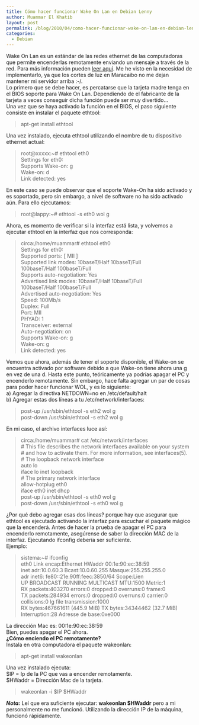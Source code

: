 ```yaml
---
title: Cómo hacer funcionar Wake On Lan en Debian Lenny
author: Muammar El Khatib
layout: post
permalink: /blog/2010/04/como-hacer-funcionar-wake-on-lan-en-debian-lenny/
categories:
  - Debian
---
```

Wake On Lan es un estándar de las redes ethernet de las computadoras que permite encenderlas remotamente enviando un mensaje a través de la red. Para más información pueden [leer aquí][1]. Me he visto en la necesidad de implementarlo, ya que los cortes de luz en Maracaibo no me dejan mantener mi servidor arriba :-/.  
Lo primero que se debe hacer, es percatarse que la tarjeta madre tenga en el BIOS soporte para Wake On Lan. Dependiendo de el fabricante de la tarjeta a veces conseguir dicha función puede ser muy divertido&#8230;  
Una vez que se haya activado la función en el BIOS, el paso siguiente consiste en instalar el paquete ethtool:

> apt-get install ethtool

Una vez instalado, ejecuta ethtool utilizando el nombre de tu dispositivo ethernet actual:

> root@xxxxx:~# ethtool eth0  
> Settings for eth0:  
> Supports Wake-on: g  
> Wake-on: d  
> Link detected: yes 

En este caso se puede observar que el soporte Wake-On ha sido activado y es soportado, pero sin embargo, a nivel de software no ha sido activado aún. Para ello ejecutamos:

> root@lappy:~# ethtool -s eth0 wol g

Ahora, es momento de verificar si la interfaz está lista, y volvemos a ejecutar ethtool en la interfaz que nos corresponda:

> circa:/home/muammar# ethtool eth0  
> Settings for eth0:  
> Supported ports: [ MII ]  
> Supported link modes: 10baseT/Half 10baseT/Full  
> 100baseT/Half 100baseT/Full  
> Supports auto-negotiation: Yes  
> Advertised link modes: 10baseT/Half 10baseT/Full  
> 100baseT/Half 100baseT/Full  
> Advertised auto-negotiation: Yes  
> Speed: 100Mb/s  
> Duplex: Full  
> Port: MII  
> PHYAD: 1  
> Transceiver: external  
> Auto-negotiation: on  
> Supports Wake-on: g  
> Wake-on: g  
> Link detected: yes 

Vemos que ahora, además de tener el soporte disponible, el Wake-on se encuentra activado por software debido a que Wake-on tiene ahora una g en vez de una d. Hasta este punto, teóricamente ya podrías apagar el PC y encenderlo remotamente. Sin embargo, hace falta agregar un par de cosas para poder hacer funcionar WOL, y es lo siguiente:  
a) Agregar la directiva NETDOWN=no en /etc/default/halt  
b) Agregar estas dos líneas a tu /etc/network/interfaces:

> post-up /usr/sbin/ethtool -s eth2 wol g  
> post-down /usr/sbin/ethtool -s eth2 wol g

En mi caso, el archivo interfaces luce así:

> circa:/home/muammar# cat /etc/network/interfaces  
> \# This file describes the network interfaces available on your system  
> \# and how to activate them. For more information, see interfaces(5).  
> \# The loopback network interface  
> auto lo  
> iface lo inet loopback  
> \# The primary network interface  
> allow-hotplug eth0  
> iface eth0 inet dhcp  
> post-up /usr/sbin/ethtool -s eth0 wol g  
> post-down /usr/sbin/ethtool -s eth0 wol g

¿Por qué debo agregar esas dos líneas? porque hay que asegurar que ethtool es ejecutado activando la interfaz para escuchar el paquete mágico que la encenderá. Antes de hacer la prueba de apagar el PC para encenderlo remotamente, asegúrense de saber la dirección MAC de la interfaz. Ejecutando ifconfig debería ser suficiente.  
Ejemplo:

> sistema:~# ifconfig  
> eth0 Link encap:Ethernet HWaddr 00:1e:90:ec:38:59  
> inet adr:10.0.60.3 Bcast:10.0.60.255 Masque:255.255.255.0  
> adr inet6: fe80::21e:90ff:feec:3850/64 Scope:Lien  
> UP BROADCAST RUNNING MULTICAST MTU:1500 Metric:1  
> RX packets:403270 errors:0 dropped:0 overruns:0 frame:0  
> TX packets:284934 errors:0 dropped:0 overruns:0 carrier:0  
> collisions:0 lg file transmission:1000  
> RX bytes:467661611 (445.9 MiB) TX bytes:34344462 (32.7 MiB)  
> Interruption:28 Adresse de base:0xe000 

La dirección Mac es: 00:1e:90:ec:38:59  
Bien, puedes apagar el PC ahora.  
**¿Cómo enciendo el PC remotamente?**  
Instala en otra computadora el paquete wakeonlan:

> apt-get install wakeonlan

Una vez instalado ejecuta:  
$IP = Ip de la PC que vas a encender remotamente.  
$HWaddr = Dirección Mac de la tarjeta.

> wakeonlan -i $IP $HWaddr

***Nota:*** Leí que era suficiente ejecutar: **wakeonlan $HWaddr** pero a mi personalmente no me funcionó. Utilizando la dirección IP de la máquina, funcionó rápidamente.

 [1]: http://en.wikipedia.org/wiki/Wake-on-LAN